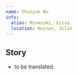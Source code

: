 ```yaml
---
name: Shuiyue Wu
info:
  alias: Minazuki, kissa
  location: Huinan, Jilin
---
```


## Story

- to be translated.
